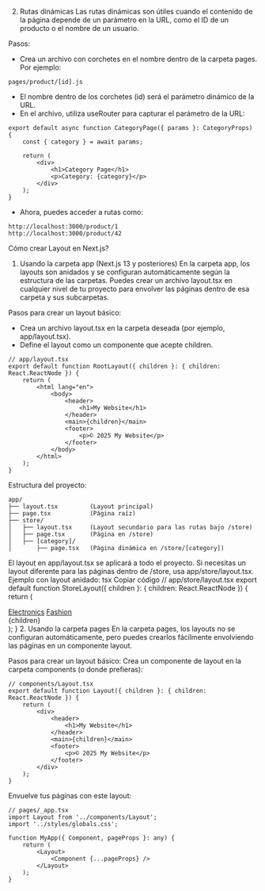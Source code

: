2. Rutas dinámicas
   Las rutas dinámicas son útiles cuando el contenido de la página depende de un parámetro en la URL, como el ID de un producto o el nombre de un usuario.

Pasos:

-  Crea un archivo con corchetes en el nombre dentro de la carpeta pages. Por ejemplo:

```
pages/product/[id].js
```

-  El nombre dentro de los corchetes (id) será el parámetro dinámico de la URL.
-  En el archivo, utiliza useRouter para capturar el parámetro de la URL:

```
export default async function CategoryPage({ params }: CategoryProps) {
	const { category } = await params;

	return (
		<div>
			<h1>Category Page</h1>
			<p>Category: {category}</p>
		</div>
	);
}
```

-  Ahora, puedes acceder a rutas como:

```
http://localhost:3000/product/1
http://localhost:3000/product/42
```

Cómo crear Layout en Next.js?

1. Usando la carpeta app (Next.js 13 y posteriores)
   En la carpeta app, los layouts son anidados y se configuran automáticamente según la estructura de las carpetas. Puedes crear un archivo layout.tsx en cualquier nivel de tu proyecto para envolver las páginas dentro de esa carpeta y sus subcarpetas.

Pasos para crear un layout básico:

-  Crea un archivo layout.tsx en la carpeta deseada (por ejemplo, app/layout.tsx).
-  Define el layout como un componente que acepte children.

```
// app/layout.tsx
export default function RootLayout({ children }: { children: React.ReactNode }) {
    return (
        <html lang="en">
            <body>
                <header>
                    <h1>My Website</h1>
                </header>
                <main>{children}</main>
                <footer>
                    <p>© 2025 My Website</p>
                </footer>
            </body>
        </html>
    );
}
```

Estructura del proyecto:

```
app/
├── layout.tsx         (Layout principal)
├── page.tsx           (Página raíz)
├── store/
│   ├── layout.tsx     (Layout secundario para las rutas bajo /store)
│   ├── page.tsx       (Página en /store)
│   ├── [category]/
│       ├── page.tsx   (Página dinámica en /store/[category])
```

El layout en app/layout.tsx se aplicará a todo el proyecto.
Si necesitas un layout diferente para las páginas dentro de /store, usa app/store/layout.tsx.
Ejemplo con layout anidado:
tsx
Copiar código
// app/store/layout.tsx
export default function StoreLayout({ children }: { children: React.ReactNode }) {
return (
<div>
<nav>
<a href="/store/electronics">Electronics</a>
<a href="/store/fashion">Fashion</a>
</nav>
<div>{children}</div>
</div>
);
} 2. Usando la carpeta pages
En la carpeta pages, los layouts no se configuran automáticamente, pero puedes crearlos fácilmente envolviendo las páginas en un componente layout.

Pasos para crear un layout básico:
Crea un componente de layout en la carpeta components (o donde prefieras):

```
// components/Layout.tsx
export default function Layout({ children }: { children: React.ReactNode }) {
    return (
        <div>
            <header>
                <h1>My Website</h1>
            </header>
            <main>{children}</main>
            <footer>
                <p>© 2025 My Website</p>
            </footer>
        </div>
    );
}
```

Envuelve tus páginas con este layout:

```
// pages/_app.tsx
import Layout from '../components/Layout';
import '../styles/globals.css';

function MyApp({ Component, pageProps }: any) {
    return (
        <Layout>
            <Component {...pageProps} />
        </Layout>
    );
}
```
